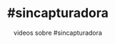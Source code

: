 ---
layout: tag
title: "#sincapturadora"
subtitle: "videos sobre #sincapturadora"
tag-name: sincapturadora
---